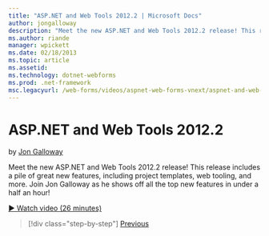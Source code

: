 ```yaml
---
title: "ASP.NET and Web Tools 2012.2 | Microsoft Docs"
author: jongalloway
description: "Meet the new ASP.NET and Web Tools 2012.2 release! This release includes a pile of great new features, including project templates, web tooling, and more. Jo..."
ms.author: riande
manager: wpickett
ms.date: 02/18/2013
ms.topic: article
ms.assetid: 
ms.technology: dotnet-webforms
ms.prod: .net-framework
msc.legacyurl: /web-forms/videos/aspnet-web-forms-vnext/aspnet-and-web-tools-20122
---
```

ASP.NET and Web Tools 2012.2
====================
by [Jon Galloway](https://github.com/jongalloway)

Meet the new ASP.NET and Web Tools 2012.2 release! This release includes a pile of great new features, including project templates, web tooling, and more. Join Jon Galloway as he shows off all the top new features in under a half an hour!

[&#9654; Watch video (26 minutes)](https://channel9.msdn.com/Blogs/ASP-NET-Site-Videos/aspnet-and-web-tools-20122)

>[!div class="step-by-step"] [Previous](getting-started-with-the-next-version-of-aspnet.md)